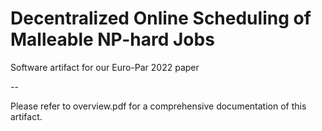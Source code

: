 # Decentralized Online Scheduling of Malleable NP-hard Jobs
Software artifact for our Euro-Par 2022 paper

--

Please refer to overview.pdf for a comprehensive documentation of this artifact.

